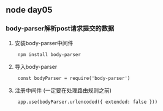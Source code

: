 ## node day05 ##

### body-parser解析post请求提交的数据 ###

1. 安装body-parser中间件

		npm install body-parser

2. 导入body-parser

		const bodyParser = require('body-parser')

3. 注册中间件 (一定要在处理路由规则之前)

		app.use(bodyParser.urlencoded({ extended: false }))